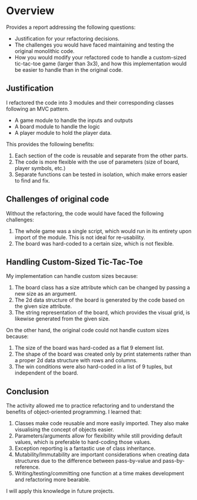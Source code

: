 # Overview
Provides a report addressing the following questions:
- Justification for your refactoring decisions.
- The challenges you would have faced maintaining and testing the original monolithic code.
- How you would modify your refactored code to handle a custom-sized tic-tac-toe game (larger than 3x3), and how this implementation would be easier to handle than in the original code.

## Justification

I refactored the code into 3 modules and their corresponding classes following an MVC pattern. 
- A game module to handle the inputs and outputs
- A board module to handle the logic
- A player module to hold the player data. 

This provides the following benefits:
1. Each section of the code is reusable and separate from the other parts.
2. The code is more flexible with the use of parameters (size of board, player symbols, etc.)
3. Separate functions can be tested in isolation, which make errors easier to find and fix.

## Challenges of original code

Without the refactoring, the code would have faced the following challenges:
1. The whole game was a single script, which would run in its entirety upon import of the module. This is not ideal for re-usability.
2. The board was hard-coded to a certain size, which is not flexible.

## Handling Custom-Sized Tic-Tac-Toe

My implementation can handle custom sizes because:
1. The board class has a size attribute which can be changed by passing a new size as an argument.
2. The 2d data structure of the board is generated by the code based on the given size attribute.
3. The string representation of the board, which provides the visual grid, is likewise generated from the given size.

On the other hand, the original code could not handle custom sizes because:
1. The size of the board was hard-coded as a flat 9 element list.
2. The shape of the board was created only by print statements rather than a proper 2d data structure with rows and columns.
3. The win conditions were also hard-coded in a list of 9 tuples, but independent of the board.

## Conclusion

The activity allowed me to practice refactoring and to understand the benefits of object-oriented programming. I learned that:
1. Classes make code reusable and more easily imported. They also make visualising the concept of objects easier. 
2. Parameters/arguments allow for flexibility while still providing default values, which is preferable to hard-coding those values.
3. Exception reporting is a fantastic use of class inheritance.
4. Mutability/Immutability are important considerations when creating data structures due to the difference between pass-by-value and pass-by-reference.
5. Writing/testing/committing one function at a time makes development and refactoring more bearable.

I will apply this knowledge in future projects.

